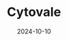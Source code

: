 ---  
layout: startup_page  
title: "Cytovale"  
id: "cytovale.com"  
permalink: "/cytovalecytovale.com10102024/"  
website: "https://cytovale.com/"  
funding_round: "Series D"  
funding_amount: "$100M"  
investors: "Sands Capital, Canada Pension Plan Investment Board (CPP Investments), Norwest Venture Partners, Global Health Investment Corporation, Breakout Ventures"  
about: "Cytovale is a commercial-stage medical diagnostics company focused on early detection technologies for fast-moving and immune-mediated diseases. Their flagship product, IntelliSep, is an FDA-cleared rapid sepsis diagnostic test that helps hospitals save lives and reduce costs by enabling quicker and more accurate diagnosis and treatment."  
markets: "Medical Diagnostics, Healthtech, Artificial Intelligence (AI), Life Science, Machine Learning"  
hq: "South San Francisco, California, United States"  
founded_year: "2013"  
linkedin: "https://www.linkedin.com/company/cytovale/"  
twitter: "https://x.com/cytovale"  
instagram: ""  
facebook: ""  
crunchbase: "https://www.crunchbase.com/organization/cytovale"  
pitchbook: "https://pitchbook.com/profiles/company/60304-15"  

date_display: "10-Oct-2024"  
date: "2024-10-10"

# SEO Optimization  
meta_title: "Cytovale - Series D Funding ($100M)"  
meta_description: "Cytovale, Cytovale is a commercial-stage medical diagnostics company focused on early detection technologies for fast-moving and immune-mediated diseases. Their..."  
meta_keywords: "Cytovale, Medical Diagnostics, Healthtech, Artificial Intelligence (AI), Life Science, Machine Learning, Series D funding"  
canonical_url: "https://startup.projectstartups.com/cytovalecytovale.com10102024/"  
---